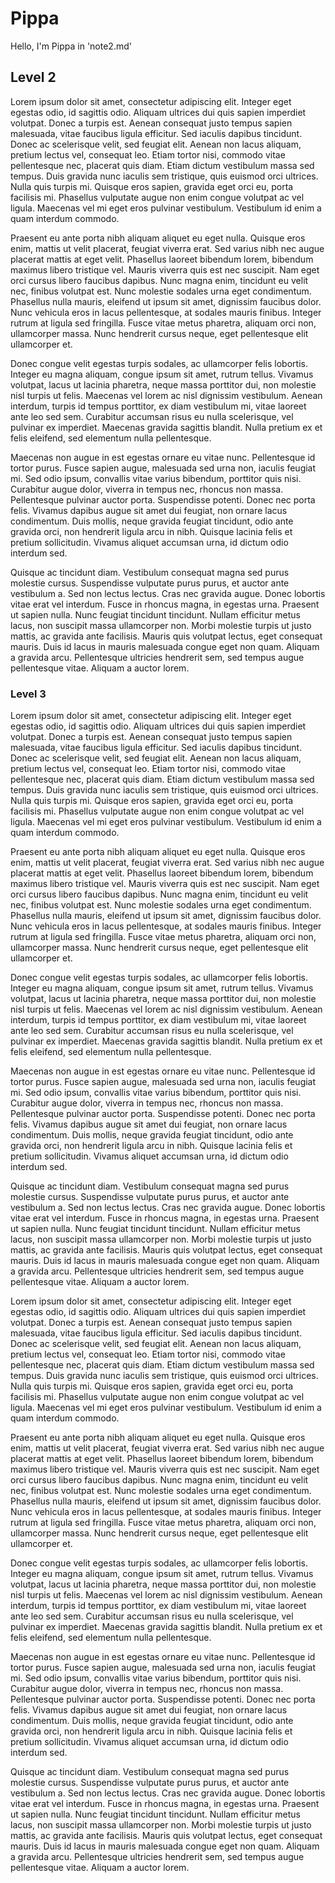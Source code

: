 # Pippa

Hello, I'm Pippa in 'note2.md'

## Level 2

Lorem ipsum dolor sit amet, consectetur adipiscing elit. Integer eget egestas odio, id sagittis odio. Aliquam ultrices dui quis sapien imperdiet volutpat. Donec a turpis est. Aenean consequat justo tempus sapien malesuada, vitae faucibus ligula efficitur. Sed iaculis dapibus tincidunt. Donec ac scelerisque velit, sed feugiat elit. Aenean non lacus aliquam, pretium lectus vel, consequat leo. Etiam tortor nisi, commodo vitae pellentesque nec, placerat quis diam. Etiam dictum vestibulum massa sed tempus. Duis gravida nunc iaculis sem tristique, quis euismod orci ultrices. Nulla quis turpis mi. Quisque eros sapien, gravida eget orci eu, porta facilisis mi. Phasellus vulputate augue non enim congue volutpat ac vel ligula. Maecenas vel mi eget eros pulvinar vestibulum. Vestibulum id enim a quam interdum commodo.

Praesent eu ante porta nibh aliquam aliquet eu eget nulla. Quisque eros enim, mattis ut velit placerat, feugiat viverra erat. Sed varius nibh nec augue placerat mattis at eget velit. Phasellus laoreet bibendum lorem, bibendum maximus libero tristique vel. Mauris viverra quis est nec suscipit. Nam eget orci cursus libero faucibus dapibus. Nunc magna enim, tincidunt eu velit nec, finibus volutpat est. Nunc molestie sodales urna eget condimentum. Phasellus nulla mauris, eleifend ut ipsum sit amet, dignissim faucibus dolor. Nunc vehicula eros in lacus pellentesque, at sodales mauris finibus. Integer rutrum at ligula sed fringilla. Fusce vitae metus pharetra, aliquam orci non, ullamcorper massa. Nunc hendrerit cursus neque, eget pellentesque elit ullamcorper et.

Donec congue velit egestas turpis sodales, ac ullamcorper felis lobortis. Integer eu magna aliquam, congue ipsum sit amet, rutrum tellus. Vivamus volutpat, lacus ut lacinia pharetra, neque massa porttitor dui, non molestie nisl turpis ut felis. Maecenas vel lorem ac nisl dignissim vestibulum. Aenean interdum, turpis id tempus porttitor, ex diam vestibulum mi, vitae laoreet ante leo sed sem. Curabitur accumsan risus eu nulla scelerisque, vel pulvinar ex imperdiet. Maecenas gravida sagittis blandit. Nulla pretium ex et felis eleifend, sed elementum nulla pellentesque.

Maecenas non augue in est egestas ornare eu vitae nunc. Pellentesque id tortor purus. Fusce sapien augue, malesuada sed urna non, iaculis feugiat mi. Sed odio ipsum, convallis vitae varius bibendum, porttitor quis nisi. Curabitur augue dolor, viverra in tempus nec, rhoncus non massa. Pellentesque pulvinar auctor porta. Suspendisse potenti. Donec nec porta felis. Vivamus dapibus augue sit amet dui feugiat, non ornare lacus condimentum. Duis mollis, neque gravida feugiat tincidunt, odio ante gravida orci, non hendrerit ligula arcu in nibh. Quisque lacinia felis et pretium sollicitudin. Vivamus aliquet accumsan urna, id dictum odio interdum sed.

Quisque ac tincidunt diam. Vestibulum consequat magna sed purus molestie cursus. Suspendisse vulputate purus purus, et auctor ante vestibulum a. Sed non lectus lectus. Cras nec gravida augue. Donec lobortis vitae erat vel interdum. Fusce in rhoncus magna, in egestas urna. Praesent ut sapien nulla. Nunc feugiat tincidunt tincidunt. Nullam efficitur metus lacus, non suscipit massa ullamcorper non. Morbi molestie turpis ut justo mattis, ac gravida ante facilisis. Mauris quis volutpat lectus, eget consequat mauris. Duis id lacus in mauris malesuada congue eget non quam. Aliquam a gravida arcu. Pellentesque ultricies hendrerit sem, sed tempus augue pellentesque vitae. Aliquam a auctor lorem. 

### Level 3




Lorem ipsum dolor sit amet, consectetur adipiscing elit. Integer eget egestas odio, id sagittis odio. Aliquam ultrices dui quis sapien imperdiet volutpat. Donec a turpis est. Aenean consequat justo tempus sapien malesuada, vitae faucibus ligula efficitur. Sed iaculis dapibus tincidunt. Donec ac scelerisque velit, sed feugiat elit. Aenean non lacus aliquam, pretium lectus vel, consequat leo. Etiam tortor nisi, commodo vitae pellentesque nec, placerat quis diam. Etiam dictum vestibulum massa sed tempus. Duis gravida nunc iaculis sem tristique, quis euismod orci ultrices. Nulla quis turpis mi. Quisque eros sapien, gravida eget orci eu, porta facilisis mi. Phasellus vulputate augue non enim congue volutpat ac vel ligula. Maecenas vel mi eget eros pulvinar vestibulum. Vestibulum id enim a quam interdum commodo.

Praesent eu ante porta nibh aliquam aliquet eu eget nulla. Quisque eros enim, mattis ut velit placerat, feugiat viverra erat. Sed varius nibh nec augue placerat mattis at eget velit. Phasellus laoreet bibendum lorem, bibendum maximus libero tristique vel. Mauris viverra quis est nec suscipit. Nam eget orci cursus libero faucibus dapibus. Nunc magna enim, tincidunt eu velit nec, finibus volutpat est. Nunc molestie sodales urna eget condimentum. Phasellus nulla mauris, eleifend ut ipsum sit amet, dignissim faucibus dolor. Nunc vehicula eros in lacus pellentesque, at sodales mauris finibus. Integer rutrum at ligula sed fringilla. Fusce vitae metus pharetra, aliquam orci non, ullamcorper massa. Nunc hendrerit cursus neque, eget pellentesque elit ullamcorper et.

Donec congue velit egestas turpis sodales, ac ullamcorper felis lobortis. Integer eu magna aliquam, congue ipsum sit amet, rutrum tellus. Vivamus volutpat, lacus ut lacinia pharetra, neque massa porttitor dui, non molestie nisl turpis ut felis. Maecenas vel lorem ac nisl dignissim vestibulum. Aenean interdum, turpis id tempus porttitor, ex diam vestibulum mi, vitae laoreet ante leo sed sem. Curabitur accumsan risus eu nulla scelerisque, vel pulvinar ex imperdiet. Maecenas gravida sagittis blandit. Nulla pretium ex et felis eleifend, sed elementum nulla pellentesque.

Maecenas non augue in est egestas ornare eu vitae nunc. Pellentesque id tortor purus. Fusce sapien augue, malesuada sed urna non, iaculis feugiat mi. Sed odio ipsum, convallis vitae varius bibendum, porttitor quis nisi. Curabitur augue dolor, viverra in tempus nec, rhoncus non massa. Pellentesque pulvinar auctor porta. Suspendisse potenti. Donec nec porta felis. Vivamus dapibus augue sit amet dui feugiat, non ornare lacus condimentum. Duis mollis, neque gravida feugiat tincidunt, odio ante gravida orci, non hendrerit ligula arcu in nibh. Quisque lacinia felis et pretium sollicitudin. Vivamus aliquet accumsan urna, id dictum odio interdum sed.

Quisque ac tincidunt diam. Vestibulum consequat magna sed purus molestie cursus. Suspendisse vulputate purus purus, et auctor ante vestibulum a. Sed non lectus lectus. Cras nec gravida augue. Donec lobortis vitae erat vel interdum. Fusce in rhoncus magna, in egestas urna. Praesent ut sapien nulla. Nunc feugiat tincidunt tincidunt. Nullam efficitur metus lacus, non suscipit massa ullamcorper non. Morbi molestie turpis ut justo mattis, ac gravida ante facilisis. Mauris quis volutpat lectus, eget consequat mauris. Duis id lacus in mauris malesuada congue eget non quam. Aliquam a gravida arcu. Pellentesque ultricies hendrerit sem, sed tempus augue pellentesque vitae. Aliquam a auctor lorem. 



Lorem ipsum dolor sit amet, consectetur adipiscing elit. Integer eget egestas odio, id sagittis odio. Aliquam ultrices dui quis sapien imperdiet volutpat. Donec a turpis est. Aenean consequat justo tempus sapien malesuada, vitae faucibus ligula efficitur. Sed iaculis dapibus tincidunt. Donec ac scelerisque velit, sed feugiat elit. Aenean non lacus aliquam, pretium lectus vel, consequat leo. Etiam tortor nisi, commodo vitae pellentesque nec, placerat quis diam. Etiam dictum vestibulum massa sed tempus. Duis gravida nunc iaculis sem tristique, quis euismod orci ultrices. Nulla quis turpis mi. Quisque eros sapien, gravida eget orci eu, porta facilisis mi. Phasellus vulputate augue non enim congue volutpat ac vel ligula. Maecenas vel mi eget eros pulvinar vestibulum. Vestibulum id enim a quam interdum commodo.

Praesent eu ante porta nibh aliquam aliquet eu eget nulla. Quisque eros enim, mattis ut velit placerat, feugiat viverra erat. Sed varius nibh nec augue placerat mattis at eget velit. Phasellus laoreet bibendum lorem, bibendum maximus libero tristique vel. Mauris viverra quis est nec suscipit. Nam eget orci cursus libero faucibus dapibus. Nunc magna enim, tincidunt eu velit nec, finibus volutpat est. Nunc molestie sodales urna eget condimentum. Phasellus nulla mauris, eleifend ut ipsum sit amet, dignissim faucibus dolor. Nunc vehicula eros in lacus pellentesque, at sodales mauris finibus. Integer rutrum at ligula sed fringilla. Fusce vitae metus pharetra, aliquam orci non, ullamcorper massa. Nunc hendrerit cursus neque, eget pellentesque elit ullamcorper et.

Donec congue velit egestas turpis sodales, ac ullamcorper felis lobortis. Integer eu magna aliquam, congue ipsum sit amet, rutrum tellus. Vivamus volutpat, lacus ut lacinia pharetra, neque massa porttitor dui, non molestie nisl turpis ut felis. Maecenas vel lorem ac nisl dignissim vestibulum. Aenean interdum, turpis id tempus porttitor, ex diam vestibulum mi, vitae laoreet ante leo sed sem. Curabitur accumsan risus eu nulla scelerisque, vel pulvinar ex imperdiet. Maecenas gravida sagittis blandit. Nulla pretium ex et felis eleifend, sed elementum nulla pellentesque.

Maecenas non augue in est egestas ornare eu vitae nunc. Pellentesque id tortor purus. Fusce sapien augue, malesuada sed urna non, iaculis feugiat mi. Sed odio ipsum, convallis vitae varius bibendum, porttitor quis nisi. Curabitur augue dolor, viverra in tempus nec, rhoncus non massa. Pellentesque pulvinar auctor porta. Suspendisse potenti. Donec nec porta felis. Vivamus dapibus augue sit amet dui feugiat, non ornare lacus condimentum. Duis mollis, neque gravida feugiat tincidunt, odio ante gravida orci, non hendrerit ligula arcu in nibh. Quisque lacinia felis et pretium sollicitudin. Vivamus aliquet accumsan urna, id dictum odio interdum sed.

Quisque ac tincidunt diam. Vestibulum consequat magna sed purus molestie cursus. Suspendisse vulputate purus purus, et auctor ante vestibulum a. Sed non lectus lectus. Cras nec gravida augue. Donec lobortis vitae erat vel interdum. Fusce in rhoncus magna, in egestas urna. Praesent ut sapien nulla. Nunc feugiat tincidunt tincidunt. Nullam efficitur metus lacus, non suscipit massa ullamcorper non. Morbi molestie turpis ut justo mattis, ac gravida ante facilisis. Mauris quis volutpat lectus, eget consequat mauris. Duis id lacus in mauris malesuada congue eget non quam. Aliquam a gravida arcu. Pellentesque ultricies hendrerit sem, sed tempus augue pellentesque vitae. Aliquam a auctor lorem. 